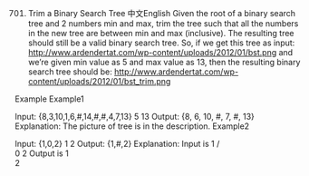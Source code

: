 701. Trim a Binary Search Tree
中文English
Given the root of a binary search tree and 2 numbers min and max, trim the tree such that all the numbers in the new tree are between min and max (inclusive). The resulting tree should still be a valid binary search tree. So, if we get this tree as input:
http://www.ardendertat.com/wp-content/uploads/2012/01/bst.png
and we’re given min value as 5 and max value as 13, then the resulting binary search tree should be:
http://www.ardendertat.com/wp-content/uploads/2012/01/bst_trim.png

Example
Example1

Input: 
{8,3,10,1,6,#,14,#,#,4,7,13}
5
13
Output: {8, 6, 10, #, 7, #, 13}
Explanation:
The picture of tree is in the description.
Example2

Input: 
{1,0,2}
1
2
Output: {1,#,2}
Explanation:
Input is 
  1
 / \
0   2
Output is
  1
   \
    2
